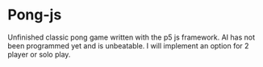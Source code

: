 # Pong-js
Unfinished classic pong game written with the p5 js framework.
AI has not been programmed yet and is unbeatable.
I will implement an option for 2 player or solo play.
